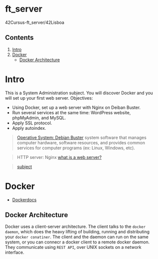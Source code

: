 # ft_server
  42Cursus-ft_server/42Lisboa

## Contents
1. [Intro](https://github.com/mlanca-c/ft_server#Intro)
2. [Docker](https://github.com/mlanca-c/ft_server#Docker)
    * [Docker Architecture](https://github.com/mlanca-c/ft_server#Docker-Architecture)
# Intro
 This is a System Administration subject. You will discover Docker and you will set up your first web server.
 Objectives:
 * Using Docker, set up a web server with Nginx on Deiban Buster.
 * Run several services at the same time: WordPress website, phpMyAdmin, and MySQL.
 * Apply SSL protocol.
 * Apply autoindex.

> [Operative System: Debian Buster](https://www.debian.org/doc/)
 system software that manages computer hardware, software resources, and provides common services for computer programs (ex: Linux, Windows, etc).

> HTTP server: Nginx
 [what is a web server?](https://developer.mozilla.org/en-US/docs/Learn/Common_questions/What_is_a_web_server)

> [subject](subject.pdf)

# Docker
 * [Dockerdocs](https://docs.docker.com/get-started/overview/)
## Docker Architecture
 Docker uses a client-server architecture. The client talks to the ```docker daemon```, which does the heavy lifting of building, running and distributing your ```docker conatiner```.
 The client and the daemon can run on the same system, or you can connecr a docker client to a remote docker daemon.
 They communicate using ```REST API```, over UNIX sockets on a network interface.
